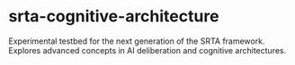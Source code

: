 # srta-cognitive-architecture
Experimental testbed for the next generation of the SRTA framework. Explores advanced concepts in AI deliberation and cognitive architectures.
